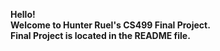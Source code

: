**Hello!**<br/>
**Welcome to Hunter Ruel's CS499 Final Project.**<br/>
**Final Project is located in the README file.**
